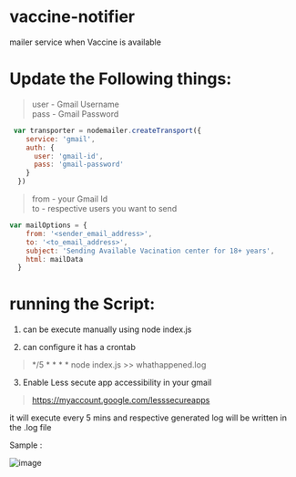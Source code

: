 # vaccine-notifier
mailer service when Vaccine is available 

# Update the Following things:

>user - Gmail Username <br/>
>pass - Gmail Password 

```javascript
 var transporter = nodemailer.createTransport({
    service: 'gmail',
    auth: {
      user: 'gmail-id',
      pass: 'gmail-password'
    }
  })
```

>from - your Gmail Id <br/>
>to - respective users you want to send
     
```javascript
var mailOptions = {
    from: '<sender_email_address>',
    to: '<to_email_address>',
    subject: 'Sending Available Vacination center for 18+ years',
    html: mailData
  }
```
# running the Script:

1. can be execute manually using
node index.js

2. can configure it has a crontab
>*/5 * * * * node index.js >> whathappened.log

3. Enable Less secute app accessibility in your gmail
>https://myaccount.google.com/lesssecureapps

it will execute every 5 mins and respective generated log will be written in the .log file

Sample :


![image](https://user-images.githubusercontent.com/26027206/118491890-1188d400-b73d-11eb-930e-8cd9659a795a.png)

